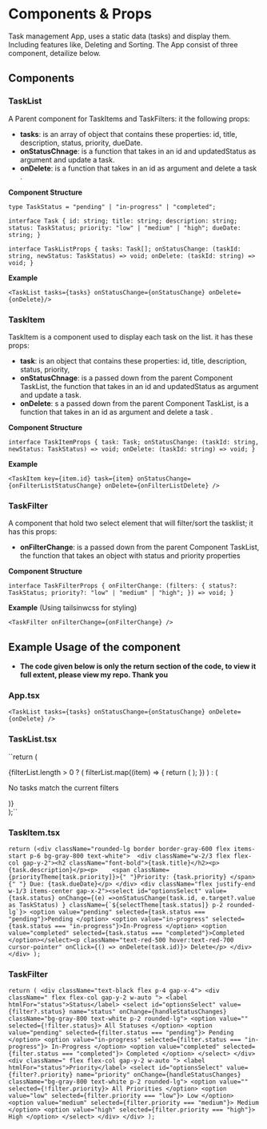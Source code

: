 # Components & Props

Task management App, uses a static data (tasks) and display them. Including features like, Deleting and Sorting. The App consist of three component, detailize below.

## Components

### TaskList

A Parent component for TaskItems and TaskFilters: it the following props:

- **tasks**: is an array of object that contains these properties: id, title, description, status, priority, dueDate.
- **onStatusChnage**: is a function that takes in an id and updatedStatus as argument and update a task.
- **onDelete**: is a function that takes in an id as argument and delete a task .

**Component Structure**

`type TaskStatus = "pending" | "in-progress" | "completed";`

`interface Task {
	id: string;
	title: string;
	description: string;
	status: TaskStatus;
	priority: "low" | "medium" | "high";
	dueDate: string;
}`

`interface TaskListProps {
	tasks: Task[];
	onStatusChange: (taskId: string, newStatus: TaskStatus) => void;
	onDelete: (taskId: string) => void;
}`

**Example**

`<TaskList tasks={tasks} onStatusChange={onStatusChange} onDelete={onDelete}/>`

### TaskItem

TaskItem is a component used to display each task on the list. it has these props:

- **task**: is an object that contains these properties: id, title, description, status, priority,
- **onStatusChnage**: is a passed down from the parent Component TaskList, the function that takes in an id and updatedStatus as argument and update a task.
- **onDelete**: s a passed down from the parent Component TaskList, is a function that takes in an id as argument and delete a task .

**Component Structure**

`interface TaskItemProps { task: Task; onStatusChange: (taskId: string, newStatus: TaskStatus) => void; onDelete: (taskId: string) => void;
}`

**Example**

`<TaskItem key={item.id} task={item} onStatusChange={onFilterListStatusChange} onDelete={onFilterListDelete} />`

### TaskFilter

A component that hold two select element that will filter/sort the tasklist; it has this props:

- **onFilterChange**: is a passed down from the parent Component TaskList, the function that takes an object with status and priority properties

**Component Structure**

`interface TaskFilterProps { onFilterChange: (filters: { status?: TaskStatus; priority?: "low" | "medium" | "high"; }) => void;
}`

**Example** (Using tailsinwcss for styling)

`<TaskFilter onFilterChange={onFilterChange} />`

## Example Usage of the component

- **The code given below is only the return section of the code, to view it full extent, please view my repo. Thank you**

### App.tsx

`<TaskList tasks={tasks} onStatusChange={onStatusChange} onDelete={onDelete}
/>`

### TaskList.tsx

``return ( <div> <div> <TaskFilter onFilterChange={onFilterChange} /> </div>

 <div className="flex flex-col gap-y-4 "> {filterList.length > 0 ? ( filterList.map((item) => { return ( <TaskItem key={item.id} task={item} onStatusChange={onFilterListStatusChange} onDelete={onFilterListDelete} /> ); }) ) : ( <p className="text-black text-center pt-8"> No tasks match the current filters </p> )} </div> </div> );``

### TaskItem.tsx

`` return (<div className="rounded-lg border border-gray-600 flex items-start p-6 bg-gray-800 text-white">	<div className="w-2/3 flex flex-col gap-y-2"><h2 className="font-bold">{task.title}</h2><p>{task.description}</p><p>	<span className={priorityTheme[task.priority]}>{" "}Priority: {task.priority} </span>{" "} Due: {task.dueDate}</p> </div> <div className="flex justify-end w-1/3 items-center gap-x-2"><select id="optionsSelect" value={task.status} onChange={(e) =>onStatusChange(task.id, e.target?.value as TaskStatus) } className={`${selectTheme[task.status]} p-2 rounded-lg`}> <option value="pending" selected={task.status === "pending"}>Pending </option> <option value="in-progress" selected={task.status === "in-progress"}>In-Progress </option> <option value="completed" selected={task.status === "completed"}>Completed </option></select><p className="text-red-500 hover:text-red-700 cursor-pointer" onClick={() => onDelete(task.id)}> Delete</p> </div></div>
 ); ``

### TaskFilter

`return ( <div className="text-black flex p-4 gap-x-4"> <div className=" flex flex-col gap-y-2 w-auto "> <label htmlFor="status">Status</label> <select id="optionsSelect" value={filter?.status} name="status" onChange={handleStatusChanges} className="bg-gray-800 text-white p-2 rounded-lg"> <option value="" selected={!filter.status}> All Statuses </option> <option value="pending" selected={filter.status === "pending"}> Pending </option> <option value="in-progress" selected={filter.status === "in-progress"}> In-Progress </option> <option value="completed" selected={filter.status === "completed"}> Completed </option> </select> </div> <div className=" flex flex-col gap-y-2 w-auto "> <label htmlFor="status">Priority</label> <select id="optionsSelect" value={filter?.priority} name="priority" onChange={handleStatusChanges} className="bg-gray-800 text-white p-2 rounded-lg"> <option value="" selected={!filter.priority}> All Priorities </option> <option value="low" selected={filter.priority === "low"}> Low </option> <option value="medium" selected={filter.priority === "medium"}> Medium </option> <option value="high" selected={filter.priority === "high"}> High </option> </select> </div> </div> );`
